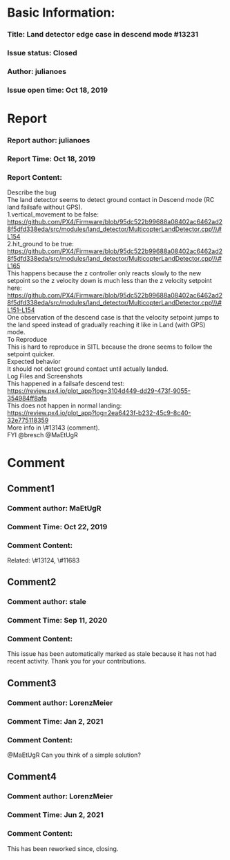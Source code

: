 # Basic Information:
### Title:  Land detector edge case in descend mode #13231 
### Issue status: Closed
### Author: julianoes
### Issue open time: Oct 18, 2019
# Report
### Report author: julianoes
### Report Time: Oct 18, 2019
### Report Content:   
Describe the bug    
The land detector seems to detect ground contact in Descend mode (RC land failsafe without GPS).  
1.vertical_movement to be false: https://github.com/PX4/Firmware/blob/95dc522b99688a08402ac6462ad28f5dfd338eda/src/modules/land_detector/MulticopterLandDetector.cpp\\\#L154  
2.hit_ground to be true: https://github.com/PX4/Firmware/blob/95dc522b99688a08402ac6462ad28f5dfd338eda/src/modules/land_detector/MulticopterLandDetector.cpp\\\#L165  
This happens because the z controller only reacts slowly to the new setpoint so the z velocity down is much less than the z velocity setpoint here:    
https://github.com/PX4/Firmware/blob/95dc522b99688a08402ac6462ad28f5dfd338eda/src/modules/land_detector/MulticopterLandDetector.cpp\\\#L151-L154  
One observation of the descend case is that the velocity setpoint jumps to the land speed instead of gradually reaching it like in Land (with GPS) mode.  
To Reproduce    
This is hard to reproduce in SITL because the drone seems to follow the setpoint quicker.  
Expected behavior    
It should not detect ground contact until actually landed.  
Log Files and Screenshots  
This happened in a failsafe descend test:    
https://review.px4.io/plot_app?log=3104d449-dd29-473f-9055-354984ff8afa  
This does not happen in normal landing:    
https://review.px4.io/plot_app?log=2ea6423f-b232-45c9-8c40-32e775118359  
More info in \\\#13143 (comment).  
FYI @bresch @MaEtUgR  

# Comment
## Comment1
### Comment author: MaEtUgR
### Comment Time: Oct 22, 2019
### Comment Content:   
Related: \\\#13124, \\\#11683  

## Comment2
### Comment author: stale
### Comment Time: Sep 11, 2020
### Comment Content:   
This issue has been automatically marked as stale because it has not had recent activity. Thank you for your contributions.  

## Comment3
### Comment author: LorenzMeier
### Comment Time: Jan 2, 2021
### Comment Content:   
@MaEtUgR Can you think of a simple solution?  

## Comment4
### Comment author: LorenzMeier
### Comment Time: Jun 2, 2021
### Comment Content:   
This has been reworked since, closing.  
